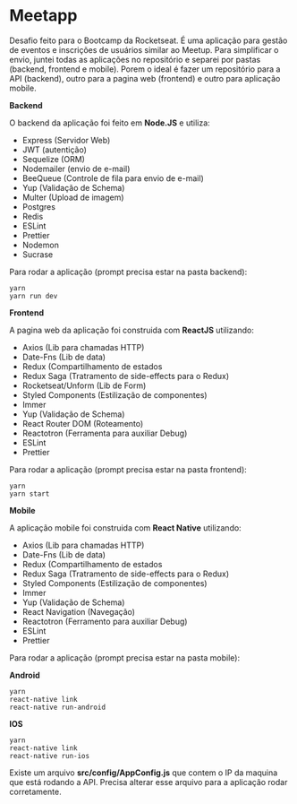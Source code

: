 # Meetapp

Desafio feito para o Bootcamp da Rocketseat. É uma aplicação para gestão de eventos e inscrições de usuários similar ao Meetup.
Para simplificar o envio, juntei todas as aplicações no repositório e separei por pastas (backend, frontend e mobile). Porem o ideal é fazer um repositório para a API (backend), outro para a pagina web (frontend) e outro para aplicação mobile.

<b>Backend</b>

O backend da aplicação foi feito em <b>Node.JS</b> e utiliza:

- Express (Servidor Web)
- JWT (autentição) 
- Sequelize (ORM) 
- Nodemailer (envio de e-mail) 
- BeeQueue (Controle de fila para envio de e-mail)
- Yup (Validação de Schema)
- Multer (Upload de imagem)
- Postgres
- Redis
- ESLint
- Prettier
- Nodemon
- Sucrase

Para rodar a aplicação (prompt precisa estar na pasta backend):

```
yarn
yarn run dev
```

<b>Frontend</b>

A pagina web da aplicação foi construida com <b>ReactJS</b> utilizando:

- Axios  (Lib para chamadas HTTP)
- Date-Fns (Lib de data)
- Redux (Compartilhamento de estados
- Redux Saga (Tratramento de side-effects para o Redux)
- Rocketseat/Unform (Lib de Form)
- Styled Components (Estilização de componentes)
- Immer
- Yup (Validação de Schema)
- React Router DOM (Roteamento)
- Reactotron (Ferramenta para auxiliar Debug)
- ESLint
- Prettier

Para rodar a aplicação (prompt precisa estar na pasta frontend):

```
yarn
yarn start
```

<b>Mobile</b>

A aplicação mobile foi construida com <b>React Native</b> utilizando:

- Axios  (Lib para chamadas HTTP)
- Date-Fns (Lib de data)
- Redux (Compartilhamento de estados
- Redux Saga (Tratramento de side-effects para o Redux)
- Styled Components (Estilização de componentes)
- Immer
- Yup (Validação de Schema)
- React Navigation (Navegação)
- Reactotron (Ferramento para auxiliar Debug)
- ESLint
- Prettier


Para rodar a aplicação (prompt precisa estar na pasta mobile):

<b>Android</b>
```
yarn
react-native link
react-native run-android
```

<b>IOS</b>
```
yarn
react-native link
react-native run-ios
```

Existe um arquivo <b>src/config/AppConfig.js</b> que contem o IP da maquina que está rodando a API. Precisa alterar esse arquivo para a aplicação rodar corretamente.


